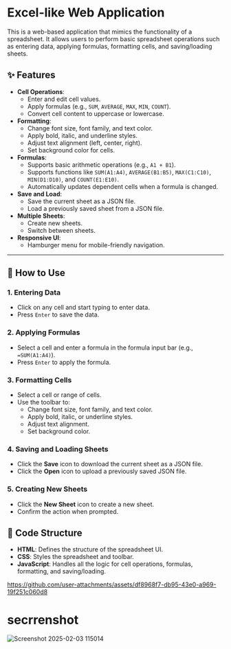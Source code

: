 <h1>Excel-like Web Application</h1>
<p>This is a web-based application that mimics the functionality of a spreadsheet. It allows users to perform basic spreadsheet operations such as entering data, applying formulas, formatting cells, and saving/loading sheets.</p>
<h2 id="features">✨ Features</h2>

<ul>
  <li><strong>Cell Operations</strong>:
    <ul>
      <li>Enter and edit cell values.</li>
      <li>Apply formulas (e.g., <code>SUM</code>, <code>AVERAGE</code>, <code>MAX</code>, <code>MIN</code>, <code>COUNT</code>).</li>
      <li>Convert cell content to uppercase or lowercase.</li>
    </ul>
  </li>
  <li><strong>Formatting</strong>:
    <ul>
      <li>Change font size, font family, and text color.</li>
      <li>Apply bold, italic, and underline styles.</li>
      <li>Adjust text alignment (left, center, right).</li>
      <li>Set background color for cells.</li>
    </ul>
  </li>
  <li><strong>Formulas</strong>:
    <ul>
      <li>Supports basic arithmetic operations (e.g., <code>A1 + B1</code>).</li>
      <li>Supports functions like <code>SUM(A1:A4)</code>, <code>AVERAGE(B1:B5)</code>, <code>MAX(C1:C10)</code>, <code>MIN(D1:D10)</code>, and <code>COUNT(E1:E10)</code>.</li>
      <li>Automatically updates dependent cells when a formula is changed.</li>
    </ul>
  </li>
  <li><strong>Save and Load</strong>:
    <ul>
      <li>Save the current sheet as a JSON file.</li>
      <li>Load a previously saved sheet from a JSON file.</li>
    </ul>
  </li>
  <li><strong>Multiple Sheets</strong>:
    <ul>
      <li>Create new sheets.</li>
      <li>Switch between sheets.</li>
    </ul>
  </li>
  <li><strong>Responsive UI</strong>:
    <ul>
      <li>Hamburger menu for mobile-friendly navigation.</li>
    </ul>
  </li>
</ul>

---

<h2 id="how-to-use">🚀 How to Use</h2>

<h3>1. Entering Data</h3>
<ul>
  <li>Click on any cell and start typing to enter data.</li>
  <li>Press <code>Enter</code> to save the data.</li>
</ul>

<h3>2. Applying Formulas</h3>
<ul>
  <li>Select a cell and enter a formula in the formula input bar (e.g., <code>=SUM(A1:A4)</code>).</li>
  <li>Press <code>Enter</code> to apply the formula.</li>
</ul>

<h3>3. Formatting Cells</h3>
<ul>
  <li>Select a cell or range of cells.</li>
  <li>Use the toolbar to:
    <ul>
      <li>Change font size, font family, and text color.</li>
      <li>Apply bold, italic, or underline styles.</li>
      <li>Adjust text alignment.</li>
      <li>Set background color.</li>
    </ul>
  </li>
</ul>

<h3>4. Saving and Loading Sheets</h3>
<ul>
  <li>Click the <strong>Save</strong> icon to download the current sheet as a JSON file.</li>
  <li>Click the <strong>Open</strong> icon to upload a previously saved JSON file.</li>
</ul>

<h3>5. Creating New Sheets</h3>
<ul>
  <li>Click the <strong>New Sheet</strong> icon to create a new sheet.</li>
  <li>Confirm the action when prompted.</li>
</ul>
<h2 id="code-structure">🧩 Code Structure</h2>

<ul>
  <li><strong>HTML</strong>: Defines the structure of the spreadsheet UI.</li>
  <li><strong>CSS</strong>: Styles the spreadsheet and toolbar.</li>
  <li><strong>JavaScript</strong>: Handles all the logic for cell operations, formulas, formatting, and saving/loading.</li>
</ul>

https://github.com/user-attachments/assets/df8968f7-db95-43e0-a969-19f251c060d8
<h1>secrrenshot</h1>


![Screenshot 2025-02-03 115014](https://github.com/user-attachments/assets/7c5e9bbb-9202-4f5e-a702-13ba25b6d451)



